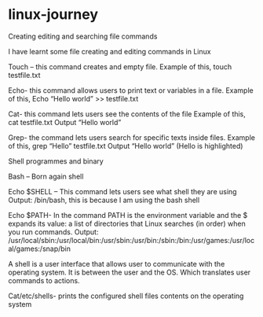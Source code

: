 # linux-journey

Creating editing and searching file commands 

I have learnt some file creating and editing commands in Linux 

Touch – this command creates and empty file.
	Example of this, touch testfile.txt

Echo- this command allows users to print text or variables in a file.
	Example of this, Echo “Hello world” >> testfile.txt

Cat- this command lets users see the contents of the file 
	Example of this, cat testfile.txt 
				Output “Hello world”

Grep- the command lets users search for specific texts inside files.
	Example of this, grep “Hello” testfile.txt
				Output “Hello world” (Hello is highlighted)





Shell programmes and binary

Bash – Born again shell 

Echo $SHELL – This command lets users see what shell they are using 
		Output: /bin/bash, this is because I am using the bash shell 

Echo $PATH- In the command PATH is the environment variable and the $ expands its value: a list of directories that Linux searches (in order) when you run commands.
        Output: /usr/local/sbin:/usr/local/bin:/usr/sbin:/usr/bin:/sbin:/bin:/usr/games:/usr/local/games:/snap/bin

A shell is a user interface that allows user to communicate with the operating system. It is between the user and the OS. Which translates user commands to actions.

Cat/etc/shells- prints the configured shell files contents on the operating system
                                        
																					
